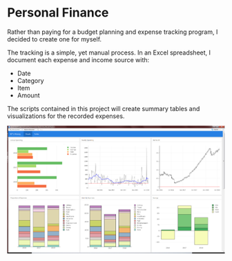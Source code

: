 # Personal Finance

Rather than paying for a budget planning and expense tracking program, I decided to create one for myself.

The tracking is a simple, yet manual process.  In an Excel spreadsheet, I document each expense and income source with:

 - Date
 - Category
 - Item
 - Amount
 
The scripts contained in this project will create summary tables and visualizations for the recorded expenses.

![](dashboard.PNG)
